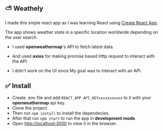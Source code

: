 ## ⛅ Weathely 
I made this smple react app as I was learning React using [Create React App](https://github.com/facebook/create-react-app).

The app shows weather state in a specific location worldwide depending on the user search.

- I used **openweathermap**'s API to fetch latest data.

- And used **axios** for making promise based Http request to interact with the API.

- I didn't work on the UI since My goal was to interact with an API.

## ✅ Install 
- Create .env file and add `REACT_APP_API_KEY=xxxxxxxxxx` to it with your **openweathermap** api key.
- Clone the project.
- Then run `npm install` to install the dependecies.
- After that run `npm start` to run the app in **development mode**.
- Open [http://localhost:3000](http://localhost:3000) to view it in the browser.
